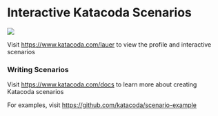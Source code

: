 # Interactive Katacoda Scenarios

[![](http://shields.katacoda.com/katacoda/lauer/count.svg)](https://www.katacoda.com/lauer "Get your profile on Katacoda.com")

Visit https://www.katacoda.com/lauer to view the profile and interactive scenarios

### Writing Scenarios
Visit https://www.katacoda.com/docs to learn more about creating Katacoda scenarios

For examples, visit https://github.com/katacoda/scenario-example
